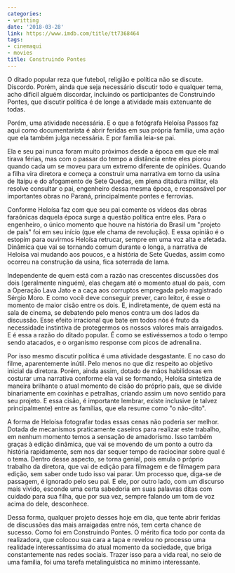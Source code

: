 ```yaml
---
categories:
- writting
date: '2018-03-28'
link: https://www.imdb.com/title/tt7368464
tags:
- cinemaqui
- movies
title: Construindo Pontes
---
```


O ditado popular reza que futebol, religião e política não se discute. Discordo. Porém, ainda que seja necessário discutir todo e qualquer tema, acho difícil alguém discordar, incluindo os participantes de Construindo Pontes, que discutir política é de longe a atividade mais extenuante de todas.

Porém, uma atividade necessária. E o que a fotógrafa Heloísa Passos faz aqui como documentarista é abrir feridas em sua própria família, uma ação que ela também julga necessária. E por família leia-se pai.

Ela e seu pai nunca foram muito próximos desde a época em que ele mal tirava férias, mas com o passar do tempo a distância entre eles piorou quando cada um se moveu para um extremo diferente de opiniões. Quando a filha vira diretora e começa a construir uma narrativa em torno da usina de Itaipu e do afogamento de Sete Quedas, em plena ditadura militar, ela resolve consultar o pai, engenheiro dessa mesma época, e responsável por importantes obras no Paraná, principalmente pontes e ferrovias.

Conforme Heloísa faz com que seu pai comente os vídeos das obras faraônicas daquela época surge a questão política entre eles. Para o engenheiro, o único momento que houve na história do Brasil um "projeto de país" foi em seu início (que ele chama de revolução). E essa opinião é o estopim para ouvirmos Heloísa retrucar, sempre em uma voz alta e afetada. Dinâmica que vai se tornando comum durante o longa, a narrativa de Heloísa vai mudando aos poucos, e a história de Sete Quedas, assim como ocorreu na construção da usina, fica soterrada de lama.

Independente de quem está com a razão nas crescentes discussões dos dois (geralmente ninguém), elas chegam até o momento atual do país, com a Operação Lava Jato e a caça aos corruptos empregada pelo magistrado Sérgio Moro. E como você deve conseguir prever, caro leitor, é esse o momento de maior cisão entre os dois. E, indiretamente, de quem está na sala de cinema, se debatendo pelo menos contra um dos lados da discussão. Esse efeito irracional que bate em todos nós é fruto da necessidade instintiva de protegermos os nossos valores mais arraigados. E é essa a razão do ditado popular. É como se estivéssemos a todo o tempo sendo atacados, e o organismo response com picos de adrenalina.

Por isso mesmo discutir política é uma atividade desgastante. E no caso do filme, aparentemente inútil. Pelo menos no que diz respeito ao objetivo inicial da diretora. Porém, ainda assim, dotado de mãos habilidosas em costurar uma narrativa conforme ela vai se formando, Heloísa sintetiza de maneira brilhante o atual momento de cisão do próprio país, que se divide binariamente em coxinhas e petralhas, criando assim um novo sentido para seu projeto. E essa cisão, é importante lembrar, existe inclusive (e talvez principalmente) entre as famílias, que ela resume como "o não-dito".

A forma de Heloísa fotografar todas essas cenas não poderia ser melhor. Dotada de mecanismos praticamente caseiros para realizar este trabalho, em nenhum momento temos a sensação de amadorismo. Isso também graças à edição dinâmica, que vai se movendo de um ponto a outro da história rapidamente, sem nos dar sequer tempo de raciocinar sobre qual é o tema. Dentro desse aspecto, se torna genial, pois emula o próprio trabalho da diretora, que vai de edição para filmagem e de filmagem para edição, sem saber onde tudo isso vai parar. Um processo que, diga-se de passagem, é ignorado pelo seu pai. E ele, por outro lado, com um discurso mais vivido, esconde uma certa sabedoria em suas palavras ditas com cuidado para sua filha, que por sua vez, sempre falando um tom de voz acima do dele, desconhece.

Dessa forma, qualquer projeto desses hoje em dia, que tente abrir feridas de discussões das mais arraigadas entre nós, tem certa chance de sucesso. Como foi em Construindo Pontes. O mérito fica todo por conta da realizadora, que colocou sua cara a tapa e revelou no processo uma realidade interessantíssima do atual momento da sociedade, que briga constantemente nas redes sociais. Trazer isso para a vida real, no seio de uma família, foi uma tarefa metalinguística no mínimo interessante.